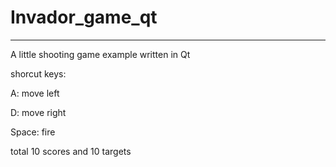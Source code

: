 # Invador_game_qt
---
A little shooting game example written in Qt

shorcut keys:

A: move left

D: move right

Space: fire

total 10 scores and 10 targets

